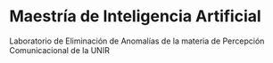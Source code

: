# Maestría de Inteligencia Artificial
Laboratorio de Eliminación de Anomalías de la materia de Percepción Comunicacional de la UNIR
